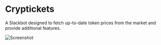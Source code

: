 # Cryptickets

A Slackbot designed to fetch up-to-date token prices from the market and provide additional features.

![Screenshot](./.github/screenshoot.png)
